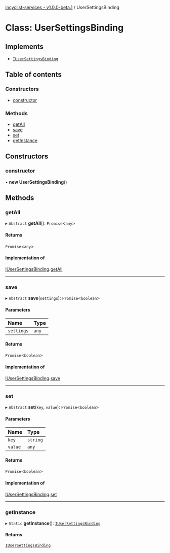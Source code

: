 [incyclist-services - v1.0.0-beta.1](../README.md) / UserSettingsBinding

# Class: UserSettingsBinding

## Implements

- [`IUserSettingsBinding`](../interfaces/IUserSettingsBinding.md)

## Table of contents

### Constructors

- [constructor](UserSettingsBinding.md#constructor)

### Methods

- [getAll](UserSettingsBinding.md#getall)
- [save](UserSettingsBinding.md#save)
- [set](UserSettingsBinding.md#set)
- [getInstance](UserSettingsBinding.md#getinstance)

## Constructors

### constructor

• **new UserSettingsBinding**()

## Methods

### getAll

▸ `Abstract` **getAll**(): `Promise`<`any`\>

#### Returns

`Promise`<`any`\>

#### Implementation of

[IUserSettingsBinding](../interfaces/IUserSettingsBinding.md).[getAll](../interfaces/IUserSettingsBinding.md#getall)

___

### save

▸ `Abstract` **save**(`settings`): `Promise`<`boolean`\>

#### Parameters

| Name | Type |
| :------ | :------ |
| `settings` | `any` |

#### Returns

`Promise`<`boolean`\>

#### Implementation of

[IUserSettingsBinding](../interfaces/IUserSettingsBinding.md).[save](../interfaces/IUserSettingsBinding.md#save)

___

### set

▸ `Abstract` **set**(`key`, `value`): `Promise`<`boolean`\>

#### Parameters

| Name | Type |
| :------ | :------ |
| `key` | `string` |
| `value` | `any` |

#### Returns

`Promise`<`boolean`\>

#### Implementation of

[IUserSettingsBinding](../interfaces/IUserSettingsBinding.md).[set](../interfaces/IUserSettingsBinding.md#set)

___

### getInstance

▸ `Static` **getInstance**(): [`IUserSettingsBinding`](../interfaces/IUserSettingsBinding.md)

#### Returns

[`IUserSettingsBinding`](../interfaces/IUserSettingsBinding.md)

